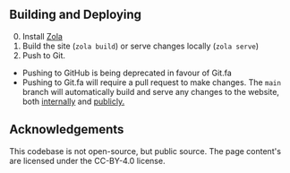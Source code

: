 ## Building and Deploying
0. Install [Zola](https://getzola.org)
1. Build the site (`zola build`) or serve changes locally (`zola serve`)
2. Push to Git.
  - Pushing to GitHub is being deprecated in favour of Git.fa
  - Pushing to Git.fa will require a pull request to make changes. The `main` branch will automatically build and serve any changes to the website, both [internally](https://gouv.fa) and [publicly.](https://farer.group)

## Acknowledgements
This codebase is not open-source, but public source. The page content's are licensed under the CC-BY-4.0 license.

